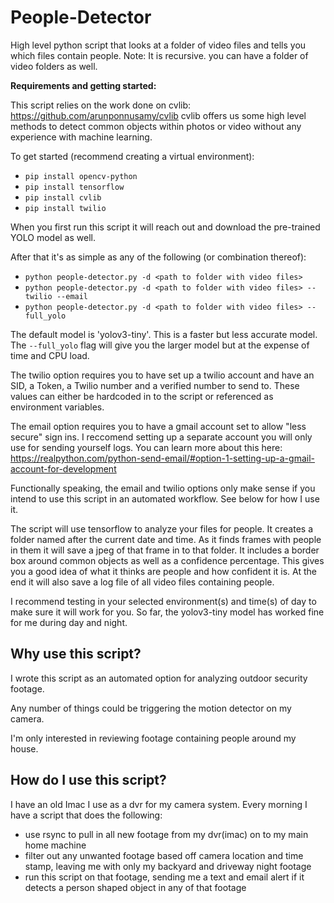 # People-Detector
High level python script that looks at a folder of video files and tells you which files contain people. Note: It is recursive. you can have a folder of video folders as well. 

**Requirements and getting started:**

This script relies on the work done on cvlib: https://github.com/arunponnusamy/cvlib
cvlib offers us some high level methods to detect common objects within photos or video without any experience with machine learning.

To get started (recommend creating a virtual environment):
- `pip install opencv-python`
- `pip install tensorflow`
- `pip install cvlib`
- `pip install twilio`

When you first run this script it will reach out and download the pre-trained YOLO model as well.

After that it's as simple as any of the following (or combination thereof):
- `python people-detector.py -d <path to folder with video files>`
- `python people-detector.py -d <path to folder with video files> --twilio --email`
- `python people-detector.py -d <path to folder with video files> --full_yolo`

The default model is 'yolov3-tiny'. This is a faster but less accurate model. The `--full_yolo` flag will give you the larger model but at the expense of time and CPU load.

The twilio option requires you to have set up a twilio account and have an SID, a Token, a Twilio number and a verified number to send to. These values can either be hardcoded in to the script or referenced as environment variables.

The email option requires you to have a gmail account set to allow "less secure" sign ins. I reccomend setting up a separate account you will only use for sending yourself logs. You can learn more about this here:
https://realpython.com/python-send-email/#option-1-setting-up-a-gmail-account-for-development

Functionally speaking, the email and twilio options only make sense if you intend to use this script in an automated workflow. See below for how I use it. 

The script will use tensorflow to analyze your files for people. It creates a folder named after the current date and time. As it finds frames with people in them it will save a jpeg of that frame in to that folder. It includes a border box around common objects as well as a confidence percentage. This gives you a good idea of what it thinks are people and how confident it is. At the end it will also save a log file of all video files containing people. 

I recommend testing in your selected environment(s) and time(s) of day to make sure it will work for you. So far, the yolov3-tiny model has worked fine for me during day and night. 
  
## Why use this script?
I wrote this script as an automated option for analyzing outdoor security footage. 

Any number of things could be triggering the motion detector on my camera.

I'm only interested in reviewing footage containing people around my house. 

## How do I use this script?
I have an old Imac I use as a dvr for my camera system. Every morning I have a script that does the following:
- use rsync to pull in all new footage from my dvr(imac) on to my main home machine
- filter out any unwanted footage based off camera location and time stamp, leaving me with only my backyard and driveway night footage
- run this script on that footage, sending me a text and email alert if it detects a person shaped object in any of that footage



